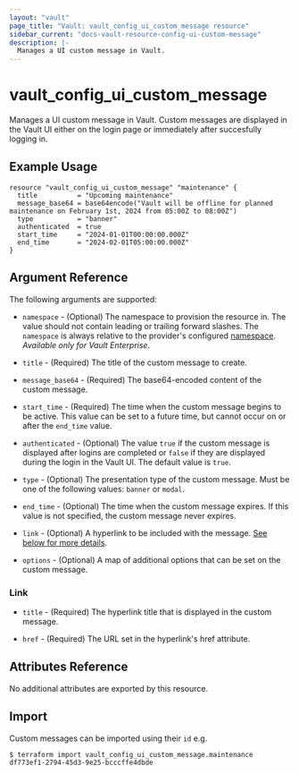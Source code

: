 ```yaml
---
layout: "vault"
page_title: "Vault: vault_config_ui_custom_message resource"
sidebar_current: "docs-vault-resource-config-ui-custom-message"
description: |-
  Manages a UI custom message in Vault.
---
```


# vault\_config\_ui\_custom\_message

Manages a UI custom message in Vault. Custom messages are displayed in the Vault UI either on the login page or immediately after succesfully logging in.

## Example Usage

```hcl
resource "vault_config_ui_custom_message" "maintenance" {
  title          = "Upcoming maintenance"
  message_base64 = base64encode("Vault will be offline for planned maintenance on February 1st, 2024 from 05:00Z to 08:00Z")
  type           = "banner"
  authenticated  = true
  start_time     = "2024-01-01T00:00:00.000Z"
  end_time       = "2024-02-01T05:00:00.000Z"
}
```

## Argument Reference

The following arguments are supported:

* `namespace` - (Optional) The namespace to provision the resource in.
  The value should not contain leading or trailing forward slashes.
  The `namespace` is always relative to the provider's configured [namespace](/docs/providers/vault#namespace).
   *Available only for Vault Enterprise*.

* `title` - (Required) The title of the custom message to create.

* `message_base64` - (Required) The base64-encoded content of the custom message.

* `start_time` - (Required) The time when the custom message begins to be active. This value can be set to a future time, but cannot
   occur on or after the `end_time` value.

* `authenticated` - (Optional) The value `true` if the custom message is displayed after logins are completed or `false` if they are
   displayed during the login in the Vault UI. The default value is `true`.

* `type` - (Optional) The presentation type of the custom message. Must be one of the following values: `banner` or `modal`.

* `end_time` - (Optional) The time when the custom message expires. If this value is not specified, the custom message never expires.

* `link` - (Optional) A hyperlink to be included with the message. [See below for more details](#link).

* `options` - (Optional) A map of additional options that can be set on the custom message.

### Link

* `title` - (Required) The hyperlink title that is displayed in the custom message.

* `href` - (Required) The URL set in the hyperlink's href attribute.

## Attributes Reference

No additional attributes are exported by this resource.

## Import

Custom messages can be imported using their `id` e.g.

```
$ terraform import vault_config_ui_custom_message.maintenance df773ef1-2794-45d3-9e25-bcccffe4dbde
```
